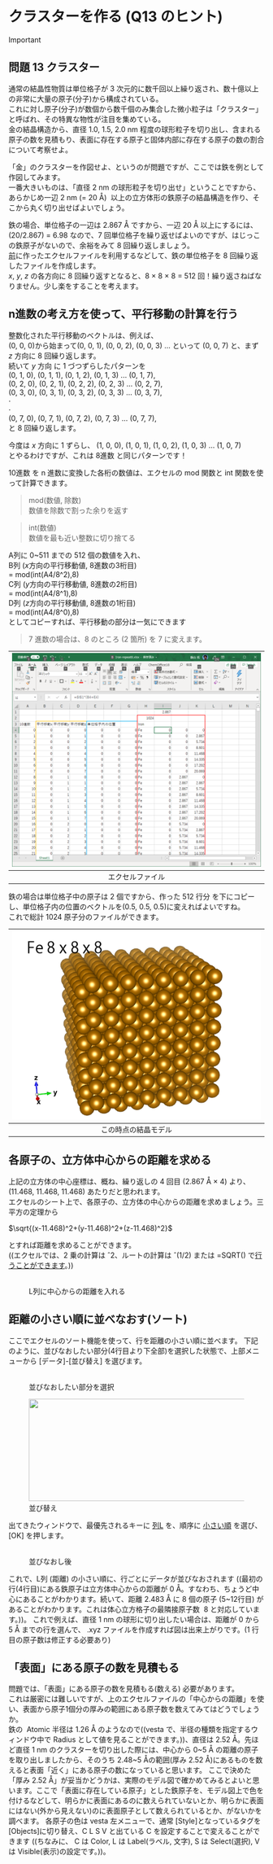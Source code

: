 # クラスターを作る (Q13 のヒント)

>[!important]
>## 問題 13 クラスター
>通常の結晶性物質は単位格子が 3 次元的に数千回以上繰り返され、数十億以上の非常に大量の原子(分子)から構成されている。  
>これに対し原子(分子)が数個から数千個のみ集合した微小粒子は「クラスター」と呼ばれ、その特異な物性が注目を集めている。  
>金の結晶構造から、直径 1.0, 1.5, 2.0 nm 程度の球形粒子を切り出し、含まれる原子の数を見積もり、表面に存在する原子と固体内部に存在する原子の数の割合について考察せよ。

「金」のクラスターを作図せよ、というのが問題ですが、ここでは鉄を例として作図してみます。  
一番大きいものは、「直径 2 nm の球形粒子を切り出せ」ということですから、あらかじめ一辺 2 nm (= 20 Å)  以上の立方体形の鉄原子の結晶構造を作り、そこから丸く切り出せばよいでしょう。

鉄の場合、単位格子の一辺は 2.867 Å ですから、一辺 20 Å 以上にするには、(20/2.867) = 6.98 なので、7 回単位格子を繰り返せばよいのですが、はじっこの鉄原子がないので、余裕をみて 8 回繰り返しましょう。  
[前](solid.md)に作ったエクセルファイルを利用するなどして、鉄の単位格子を 8 回繰り返したファイルを作成します。  
*x*, *y*, *z* の各方向に 8 回繰り返すとなると、8 × 8 × 8 = 512 回！繰り返さねばなりません。少し楽をすることを考えます。  


## n進数の考え方を使って、平行移動の計算を行う

整数化された平行移動のベクトルは、例えば、  
(0, 0, 0)から始まって(0, 0, 1), (0, 0, 2), (0, 0, 3) ... といって (0, 0, 7) と、まず *z* 方向に 8 回繰り返します。  
続いて *y* 方向 に 1 づつずらしたパターンを  
(0, 1, 0), (0, 1, 1), (0, 1, 2), (0, 1, 3) ... (0, 1, 7),   
(0, 2, 0), (0, 2, 1), (0, 2, 2), (0, 2, 3) ... (0, 2, 7),  
(0, 3, 0), (0, 3, 1), (0, 3, 2), (0, 3, 3) ... (0, 3, 7),  
⋅  
⋅  
(0, 7, 0), (0, 7, 1), (0, 7, 2), (0, 7, 3) ... (0, 7, 7),  
と 8 回繰り返します。  

今度は *x* 方向に 1 ずらし、
(1, 0, 0), (1, 0, 1), (1, 0, 2), (1, 0, 3) ... (1, 0, 7)  
とやるわけですが、これは 8進数 と同じパターンです！  

10進数 を n 進数に変換した各桁の数値は、エクセルの mod 関数と int 関数を使って計算できます。

>mod(数値, 除数)  
>数値を除数で割った余りを返す

>int(数値)  
>数値を最も近い整数に切り捨てる

A列に 0~511 までの 512 個の数値を入れ、  
B列 (*x*方向の平行移動値, 8進数の3桁目)  
= mod(int(A4/8^2),8)  
C列 (*y*方向の平行移動値, 8進数の2桁目)  
= mod(int(A4/8^1),8)  
D列 (*z*方向の平行移動値, 8進数の1桁目)  
= mod(int(A4/8^0),8)  
としてコピーすれば、平行移動の部分は一気にできます 

>7 進数の場合は、8 のところ (2 箇所) を 7 に変えます。

|<img src="/img/iron-repeat8.png" alt="" />|
|:---:|
|エクセルファイル|

鉄の場合は単位格子中の原子は 2 個ですから、作った 512 行分 を下にコピーし、単位格子内の位置のベクトルを(0.5, 0.5, 0.5)に変えればよいですね。  
これで総計 1024 原子分のファイルができます。

|<img src="/img/Iron-repeat8-model-1.png" alt="" />|
|:---:|
|この時点の結晶モデル|


## 各原子の、立方体中心からの距離を求める
上記の立方体の中心座標は、概ね、繰り返しの 4 回目 (2.867 Å × 4) より、  
(11.468, 11.468, 11.468) あたりだと思われます。  
エクセルのシート上で、各原子の、立方体の中心からの距離を求めましょう。三平方の定理から

$`\sqrt{(x-11.468)^2+(y-11.468)^2+(z-11.468)^2}`$

とすれば距離を求めることができます。  
((エクセルでは、2 乗の計算は ˆ2、ルートの計算は ˆ(1/2) または =SQRT() で<a href="http://science.shinshu-u.ac.jp/~tiiyama/?page_id=9616">行うことができます</a>。)) 


<!-- wp:image {"id":194513,"sizeSlug":"large"} -->
<figure class="wp-block-image size-large"><img src="http://science.shinshu-u.ac.jp/~tiiyama/wp-content/uploads/2019/07/distance.png" alt="" class="wp-image-194513"/><figcaption>L列に中心からの距離を入れる</figcaption></figure>
<!-- /wp:image -->

<!-- wp:heading -->
<h2>距離の小さい順に並べなおす(ソート)</h2>
<!-- /wp:heading -->

<!-- wp:tadv/classic-paragraph -->
ここでエクセルのソート機能を使って、行を距離の小さい順に並べます。
下記のように、並びなおしたい部分(4行目より下全部)を選択した状態で、上部メニューから [データ]-[並び替え] を選びます。
<!-- /wp:tadv/classic-paragraph -->

<!-- wp:image {"id":194515,"sizeSlug":"large"} -->
<figure class="wp-block-image size-large"><img src="http://science.shinshu-u.ac.jp/~tiiyama/wp-content/uploads/2019/07/before-sort.png" alt="" class="wp-image-194515"/><figcaption>並びなおしたい部分を選択</figcaption></figure>
<!-- /wp:image -->

<!-- wp:image {"id":194517,"width":576,"height":201,"sizeSlug":"large"} -->
<figure class="wp-block-image size-large is-resized"><img src="http://science.shinshu-u.ac.jp/~tiiyama/wp-content/uploads/2019/07/sort.png" alt="" class="wp-image-194517" width="576" height="201"/><figcaption>並び替え</figcaption></figure>
<!-- /wp:image -->

<!-- wp:tadv/classic-paragraph -->
出てきたウィンドウで、最優先されるキーに [列L](距離) を、順序に [小さい順](昇順) を選び、[OK] を押します。
<!-- /wp:tadv/classic-paragraph -->

<!-- wp:image {"id":194518,"sizeSlug":"large"} -->
<figure class="wp-block-image size-large"><img src="http://science.shinshu-u.ac.jp/~tiiyama/wp-content/uploads/2019/07/after-sort.png" alt="" class="wp-image-194518"/><figcaption>並びなおし後</figcaption></figure>
<!-- /wp:image -->

<!-- wp:tadv/classic-paragraph -->
これで、L列 (距離) の小さい順に、行ごとにデータが並びなおされます ((最初の行(4行目)にある鉄原子は立方体中心からの距離が 0 Å。すなわち、ちょうど中心にあることがわかります。続いて、距離 2.483 Å に 8 個の原子 (5~12行目) があることがわかります。これは体心立方格子の最隣接原子数&nbsp; 8 と対応しています。))。
これで例えば、直径 1 nm の球形に切り出したい場合は、距離が 0 から 5 Å までの行を選んで、 .xyz ファイルを作成すれば図は出来上がりです。(1 行目の原子数は修正する必要あり)&nbsp;
<!-- /wp:tadv/classic-paragraph -->

<!-- wp:heading -->
<h2>「表面」にある原子の数を見積もる</h2>
<!-- /wp:heading -->

<!-- wp:tadv/classic-paragraph -->
問題では、「表面」にある原子の数を見積もる(数える) 必要があります。<br>これは厳密には難しいですが、上のエクセルファイルの「中心からの距離」を使い、表面から原子1個分の厚みの範囲にある原子数を数えてみてはどうでしょうか。<br>鉄の&nbsp; Atomic 半径は 1.26 Å のようなので((vesta で、半径の種類を指定するウィンドウ中で Radius として値を見ることができます。))、直径は 2.52 Å。先ほど直径 1 nm のクラスターを切り出した際には、中心から 0~5 Å の距離の原子を取り出しましたから、そのうち 2.48~5 Åの範囲(厚み 2.52 Å)にあるものを数えると表面「近く」にある原子の数になっていると思います。
ここで決めた「厚み 2.52 Å」が妥当かどうかは、実際のモデル図で確かめてみるとよいと思います。ここで「表面に存在している原子」とした鉄原子を、モデル図上で色を付けるなどして、明らかに表面にあるのに数えられていないとか、明らかに表面にはない(外から見えない)のに表面原子として数えられているとか、がないかを調べます。
各原子の色は vesta 左メニューで、通常 [Style]となっているタグを [Objects]に切り替え、C L S V と出ている C を設定することで変えることができます ((ちなみに、 C は Color, L は Label(ラベル, 文字), S は Select(選択), V は Visible(表示)の設定です。))。
